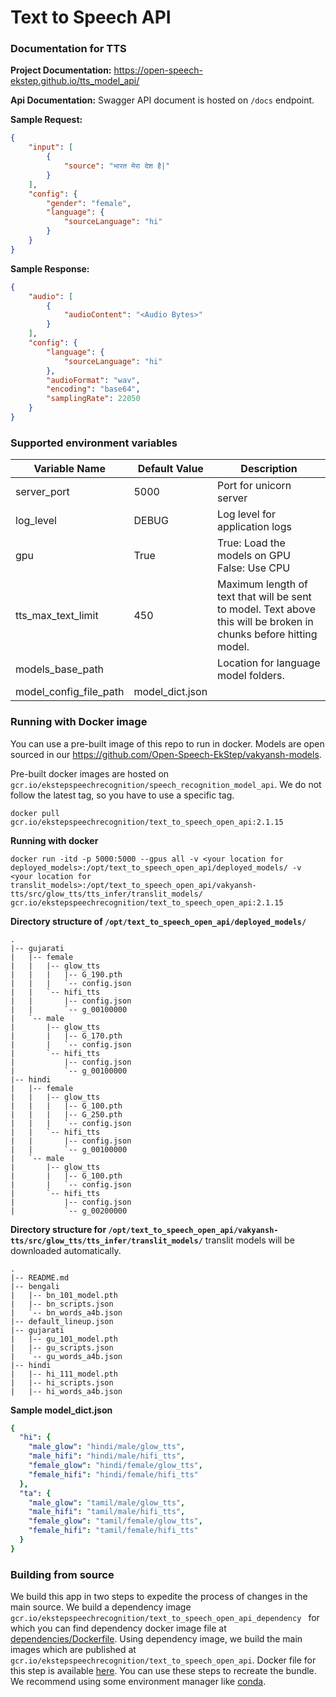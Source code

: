 # Text to Speech API

### Documentation for TTS
**Project Documentation:**  https://open-speech-ekstep.github.io/tts_model_api/

**Api Documentation:** Swagger API document is hosted on `/docs` endpoint.

**Sample Request:**
```json
{
    "input": [
        {
            "source": "भारत मेरा देश है|"
        }
    ],
    "config": {
        "gender": "female",
        "language": {
            "sourceLanguage": "hi"
        }
    }
}
```

**Sample Response:**
```json
{
    "audio": [
        {
            "audioContent": "<Audio Bytes>"
        }
    ],
    "config": {
        "language": {
            "sourceLanguage": "hi"
        },
        "audioFormat": "wav",
        "encoding": "base64",
        "samplingRate": 22050
    }
}
```

### Supported environment variables

| **Variable Name**      | **Default Value** | **Description**                                                                                                   |
|------------------------|-------------------|-------------------------------------------------------------------------------------------------------------------|
| server_port            | 5000              | Port for unicorn server                                                                                           |
| log_level              | DEBUG             | Log level for application logs                                                                                    |
| gpu                    | True              | True: Load the models on GPU False: Use CPU                                                                       |
| tts_max_text_limit     | 450               | Maximum length of text that will be sent to model. Text above this will be broken in chunks before hitting model. |
| models_base_path       |                   | Location for language model folders.                                                                              |
| model_config_file_path | model_dict.json   |                                                                                                                   |

### Running with Docker image

You can use a pre-built image of this repo to run in docker. Models are open sourced in our https://github.com/Open-Speech-EkStep/vakyansh-models.

Pre-built docker images are hosted on `gcr.io/ekstepspeechrecognition/speech_recognition_model_api`.
We do not follow the latest tag, so you have to use a specific tag.

```
docker pull gcr.io/ekstepspeechrecognition/text_to_speech_open_api:2.1.15
```

**Running with docker**

```shell
docker run -itd -p 5000:5000 --gpus all -v <your location for deployed_models>:/opt/text_to_speech_open_api/deployed_models/ -v <your location for translit_models>:/opt/text_to_speech_open_api/vakyansh-tts/src/glow_tts/tts_infer/translit_models/ gcr.io/ekstepspeechrecognition/text_to_speech_open_api:2.1.15
```


**Directory structure of `/opt/text_to_speech_open_api/deployed_models/`**

```shell
.
|-- gujarati
|   |-- female
|   |   |-- glow_tts
|   |   |   |-- G_190.pth
|   |   |   `-- config.json
|   |   `-- hifi_tts
|   |       |-- config.json
|   |       `-- g_00100000
|   `-- male
|       |-- glow_tts
|       |   |-- G_170.pth
|       |   `-- config.json
|       `-- hifi_tts
|           |-- config.json
|           `-- g_00100000
|-- hindi
|   |-- female
|   |   |-- glow_tts
|   |   |   |-- G_100.pth
|   |   |   |-- G_250.pth
|   |   |   `-- config.json
|   |   `-- hifi_tts
|   |       |-- config.json
|   |       `-- g_00100000
|   `-- male
|       |-- glow_tts
|       |   |-- G_100.pth
|       |   `-- config.json
|       `-- hifi_tts
|           |-- config.json
|           `-- g_00200000
```

**Directory structure for `/opt/text_to_speech_open_api/vakyansh-tts/src/glow_tts/tts_infer/translit_models/`** translit models will be downloaded automatically.

```shell
.
|-- README.md
|-- bengali
|   |-- bn_101_model.pth
|   |-- bn_scripts.json
|   `-- bn_words_a4b.json
|-- default_lineup.json
|-- gujarati
|   |-- gu_101_model.pth
|   |-- gu_scripts.json
|   `-- gu_words_a4b.json
|-- hindi
|   |-- hi_111_model.pth
|   |-- hi_scripts.json
|   |-- hi_words_a4b.json
```

**Sample model_dict.json**

```yaml
{
  "hi": {
    "male_glow": "hindi/male/glow_tts",
    "male_hifi": "hindi/male/hifi_tts",
    "female_glow": "hindi/female/glow_tts",
    "female_hifi": "hindi/female/hifi_tts"
  },
  "ta": {
    "male_glow": "tamil/male/glow_tts",
    "male_hifi": "tamil/male/hifi_tts",
    "female_glow": "tamil/female/glow_tts",
    "female_hifi": "tamil/female/hifi_tts"
  }
}
```

### Building from source

We build this app in two steps to expedite the process of changes in the main source. We build a dependency image `gcr.io/ekstepspeechrecognition/text_to_speech_open_api_dependency
` for which you can find dependency docker image file at [dependencies/Dockerfile](dependencies/Dockerfile). 
Using dependency image, we build the main images which are published at `gcr.io/ekstepspeechrecognition/text_to_speech_open_api`. Docker file for this step is available [here](Dockerfile).
You can use these steps to recreate the bundle. We recommend using some environment manager like [conda](https://github.com/conda/conda).